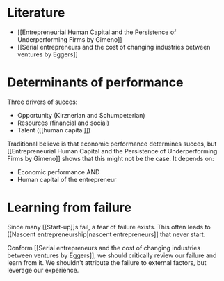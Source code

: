 # Literature
- [[Entrepreneurial Human Capital and the Persistence of Underperforming Firms by Gimeno]]
- [[Serial entrepreneurs and the cost of changing industries between ventures by Eggers]]
# Determinants of performance
Three drivers of succes:
- Opportunity (Kirznerian and Schumpeterian)
- Resources (financial and social)
- Talent ([[human capital]])

Traditional believe is that economic performance determines succes, but [[Entrepreneurial Human Capital and the Persistence of Underperforming Firms by Gimeno]] shows that this might not be the case. It depends on:
- Economic performance AND
- Human capital of the entrepreneur
# Learning from failure
Since many [[Start-up]]s fail, a fear of failure exists. This often leads to [[Nascent entrepreneurship|nascent entrepreneurs]] that never start.

Conform [[Serial entrepreneurs and the cost of changing industries between ventures by Eggers]], we should critically review our failure and learn from it. We shouldn't attribute the failure to external factors, but leverage our experience.